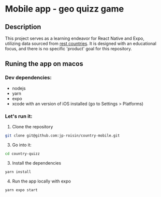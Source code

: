 # Mobile app - geo quizz game

## Description
This project serves as a learning endeavor for React Native and Expo, utilizing data sourced from [rest countries](https://restcountries.com/). It is designed with an educational focus, and there is no specific 'product' goal for this repository.


## Runing the app on macos
### Dev dependencies:
- nodejs
- yarn
- expo
- xcode with an version of iOS installed (go to Settings > Platforms)

### Let's run it:
1. Clone the repository
```bash
git clone git@github.com:jp-roisin/country-mobile.git
```
3. Go into it:
```bash
cd country-quizz
```
3. Install the dependencies
```bash
yarn install
```
4. Run the app locally with expo
```bash
yarn expo start
```
